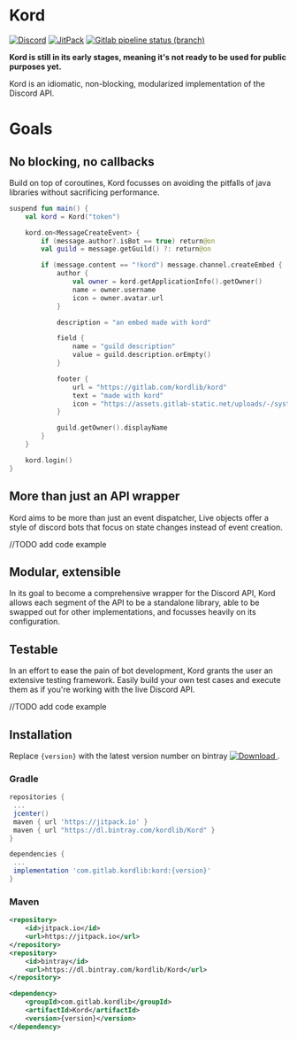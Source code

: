 # Kord
[![Discord](https://img.shields.io/discord/556525343595298817.svg?color=&label=Kord&logo=discord&style=for-the-badge)](https://discord.gg/6jcx5ev)
    [![JitPack](https://img.shields.io/jitpack/v/gitlab/hopebaron/Kord.svg?color=&style=for-the-badge)](https://jitpack.io/#com.gitlab.kordlib/Kord)
[![Gitlab pipeline status (branch)](https://img.shields.io/gitlab/pipeline/HopeBaron/kord/master.svg?style=for-the-badge)]()

**Kord is still in its early stages, meaning it's not ready to be used for public purposes yet.**


Kord is an idiomatic, non-blocking, modularized implementation of the Discord API. 

# Goals

## No blocking, no callbacks

Build on top of coroutines, Kord focusses on avoiding the pitfalls of java libraries without sacrificing performance.

```kotlin
suspend fun main() {
    val kord = Kord("token")

    kord.on<MessageCreateEvent> {
        if (message.author?.isBot == true) return@on
        val guild = message.getGuild() ?: return@on

        if (message.content == "!kord") message.channel.createEmbed {
            author {
                val owner = kord.getApplicationInfo().getOwner()
                name = owner.username
                icon = owner.avatar.url
            }

            description = "an embed made with kord"

            field {
                name = "guild description"
                value = guild.description.orEmpty()
            }

            footer {
                url = "https://gitlab.com/kordlib/kord"
                text = "made with kord"
                icon = "https://assets.gitlab-static.net/uploads/-/system/project/avatar/11355644/cord-icon.png?width=64"
            }

            guild.getOwner().displayName
        }
    }

    kord.login()
}
```

## More than just an API wrapper

Kord aims to be more than just an event dispatcher, Live objects offer a style of discord bots that focus on state changes instead of event creation.

//TODO add code example

## Modular, extensible

In its goal to become a comprehensive wrapper for the Discord API, Kord allows each segment of the API to be a standalone library, able to be swapped out for other implementations, and focusses heavily on its configuration.

## Testable

In an effort to ease the pain of bot development, Kord grants the user an extensive testing framework. Easily build your own test cases and execute them as if you're working with the live Discord API.

//TODO add code example



## Installation

Replace `{version}` with the latest version number on bintray [ ![Download](https://api.bintray.com/packages/kordlib/Kord/Kord/images/download.svg) ](https://bintray.com/kordlib/Kord/Kord/_latestVersion).

### Gradle

```groovy
repositories {
 ...
 jcenter()
 maven { url 'https://jitpack.io' }
 maven { url "https://dl.bintray.com/kordlib/Kord" }
}
```

```groovy
dependencies {
 ...
 implementation 'com.gitlab.kordlib:kord:{version}'
}
```

### Maven

```xml
<repository>
    <id>jitpack.io</id>
    <url>https://jitpack.io</url>
</repository>
<repository>
    <id>bintray</id>
    <url>https://dl.bintray.com/kordlib/Kord</url>
</repository>
```

```xml
<dependency>
    <groupId>com.gitlab.kordlib</groupId>
    <artifactId>Kord</artifactId>
    <version>{version}</version>
</dependency>
```

